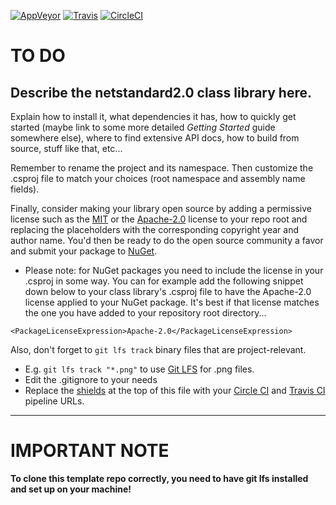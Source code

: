 [![AppVeyor](https://ci.appveyor.com/api/projects/status/jbj097s3ik1y3hwp/branch/master?svg=true)](https://ci.appveyor.com/project/GlitchedPolygons/cryptography-symmetric/branch/master) [![Travis](https://travis-ci.org/GlitchedPolygons/Cryptography.Symmetric.svg?branch=master)](https://travis-ci.org/GlitchedPolygons/Cryptography.Symmetric) [![CircleCI](https://circleci.com/gh/GlitchedPolygons/Cryptography.Symmetric.svg?style=shield)](https://circleci.com/gh/GlitchedPolygons/Cryptography.Symmetric) 

# TO DO

## Describe the netstandard2.0 class library here.

Explain how to install it, what dependencies it has, how to quickly get started (maybe link to some more detailed _Getting Started_ guide somewhere else), where to find extensive API docs, how to build from source, stuff like that, etc...

Remember to rename the project and its namespace. Then customize the .csproj file to match your choices (root namespace and assembly name fields). 

Finally, consider making your library open source by adding a permissive license such as the [MIT](https://en.wikipedia.org/wiki/MIT_License) or the [Apache-2.0](https://www.apache.org/licenses/LICENSE-2.0) license to your repo root and replacing the placeholders with the corresponding copyright year and author name. You'd then be ready to do the open source community a favor and submit your package to [NuGet](https://nuget.org).
* Please note: for NuGet packages you need to include the license in your .csproj in some way. You can for example add the following snippet down below to your class library's .csproj file to have the Apache-2.0 license applied to your NuGet package. It's best if that license matches the one you have added to your repository root directory...

```
<PackageLicenseExpression>Apache-2.0</PackageLicenseExpression>
```

Also, don't forget to `git lfs track` binary files that are project-relevant. 
* E.g. `git lfs track "*.png"` to use [Git LFS](https://git-lfs.github.com/) for .png files.
* Edit the .gitignore to your needs
* Replace the [shields](https://shields.io) at the top of this file with your [Circle CI](https://circleci.com) and [Travis CI](https://travis-ci.org) pipeline URLs.

---

# IMPORTANT NOTE
**To clone this template repo correctly, you need to have git lfs installed and set up on your machine!**
